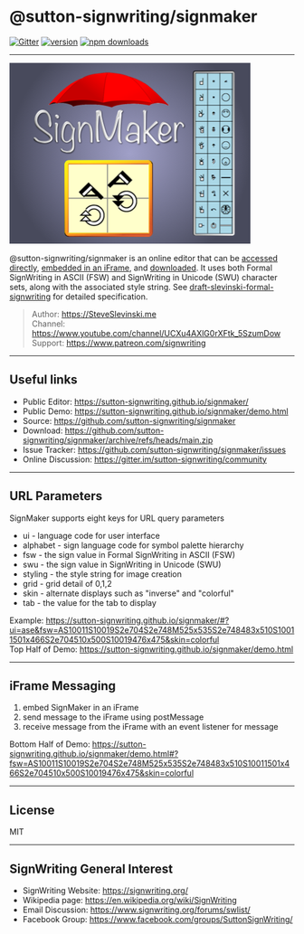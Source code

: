 # @sutton-signwriting/signmaker

[![Gitter](https://badges.gitter.im/Join%20Chat.svg)](https://gitter.im/sutton-signwriting/community?utm_source=badge&utm_medium=badge&utm_campaign=pr-badge&utm_content=badge)
[![version](https://img.shields.io/npm/v/@sutton-signwriting/signmaker)](https://www.npmjs.com/package/@sutton-signwriting/signmaker)
[![npm downloads](https://img.shields.io/npm/dm/@sutton-signwriting/signmaker)](https://npm-stat.com/charts.html?package=@sutton-signwriting/signmaker&from=2021-12-16)
- - - 

<img alt="SignMaker Artwork" src="./signmaker.png">

@sutton-signwriting/signmaker is an online editor that can be <a href="https://sutton-signwriting.github.io/signmaker/" target="_parent">accessed directly</a>, <a href="https://sutton-signwriting.github.io/signmaker/demo.html" target="_parent">embedded in an iFrame</a>, and <a href="https://github.com/sutton-signwriting/signmaker/archive/refs/heads/main.zip" target="_parent">downloaded</a>.  It uses both Formal SignWriting in ASCII (FSW) and SignWriting in Unicode (SWU) character sets, along with the associated style string.  See <a href="https://tools.ietf.org/id/draft-slevinski-formal-signwriting-08.html" target="_parent">draft-slevinski-formal-signwriting</a> for detailed specification.

> Author: <a href="https://SteveSlevinski.me" target="_parent">https://SteveSlevinski.me</a>  
> Channel: <a href="https://www.youtube.com/channel/UCXu4AXlG0rXFtk_5SzumDow" target="_parent">https://www.youtube.com/channel/UCXu4AXlG0rXFtk_5SzumDow</a>  
> Support: <a href="https://www.patreon.com/signwriting" target="_parent">https://www.patreon.com/signwriting</a>  

---

## Useful links

- Public Editor: <a href="https://sutton-signwriting.github.io/signmaker/" target="_parent">https://sutton-signwriting.github.io/signmaker/</a>
- Public Demo: <a href="https://sutton-signwriting.github.io/signmaker/demo.html" target="_parent">https://sutton-signwriting.github.io/signmaker/demo.html</a>
- Source: <a href="https://github.com/sutton-signwriting/signmaker" target="_parent">https://github.com/sutton-signwriting/signmaker</a>
- Download: <a href="https://github.com/sutton-signwriting/signmaker/archive/refs/heads/main.zip" target="_parent">https://github.com/sutton-signwriting/signmaker/archive/refs/heads/main.zip</a>
- Issue Tracker: <a href="https://github.com/sutton-signwriting/signmaker/issues" target="_parent">https://github.com/sutton-signwriting/signmaker/issues</a>
- Online Discussion: <a href="https://gitter.im/sutton-signwriting/community" target="_parent">https://gitter.im/sutton-signwriting/community</a>
 
---

## URL Parameters
SignMaker supports eight keys for URL query parameters

* ui - language code for user interface
* alphabet - sign language code for symbol palette hierarchy
* fsw - the sign value in Formal SignWriting in ASCII (FSW)
* swu - the sign value in SignWriting in Unicode (SWU)
* styling - the style string for image creation
* grid - grid detail of 0,1,2
* skin - alternate displays such as "inverse" and "colorful"
* tab - the value for the tab to display

Example: https://sutton-signwriting.github.io/signmaker/#?ui=ase&fsw=AS10011S10019S2e704S2e748M525x535S2e748483x510S10011501x466S2e704510x500S10019476x475&skin=colorful  
Top Half of Demo: https://sutton-signwriting.github.io/signmaker/demo.html

---

## iFrame Messaging
1) embed SignMaker in an iFrame
2) send message to the iFrame using postMessage
3) receive message from the iFrame with an event listener for message

Bottom Half of Demo: https://sutton-signwriting.github.io/signmaker/demo.html#?fsw=AS10011S10019S2e704S2e748M525x535S2e748483x510S10011501x466S2e704510x500S10019476x475&skin=colorful

- - -

## License
MIT

- - - 

## SignWriting General Interest
- SignWriting Website: https://signwriting.org/
- Wikipedia page: https://en.wikipedia.org/wiki/SignWriting
- Email Discussion: https://www.signwriting.org/forums/swlist/
- Facebook Group: https://www.facebook.com/groups/SuttonSignWriting/
